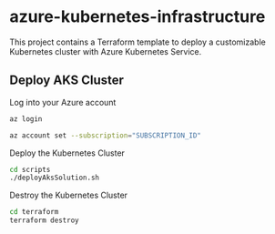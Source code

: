 # azure-kubernetes-infrastructure
This project contains a Terraform template to deploy a customizable Kubernetes cluster with Azure Kubernetes Service.

## Deploy AKS Cluster

Log into your Azure account
``` bash
az login 
```
``` bash 
az account set --subscription="SUBSCRIPTION_ID"
```

Deploy the Kubernetes Cluster

``` bash 
cd scripts
./deployAksSolution.sh
```

Destroy the Kubernetes Cluster

``` bash 
cd terraform
terraform destroy
```
